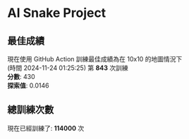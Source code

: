 
# AI Snake Project

## **最佳成績**
現在使用 GitHub Action 訓練最佳成績為在 10x10 的地圖情況下  
(時間 2024-11-24 01:25:25) 第 **843** 次訓練  
**分數**: 430  
**探索值**: 0.0146

## 總訓練次數
現在已經訓練了: **114000** 次
